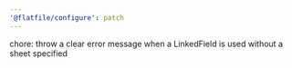 ```yaml
---
'@flatfile/configure': patch
---
```


chore: throw a clear error message when a LinkedField is used without a sheet specified
